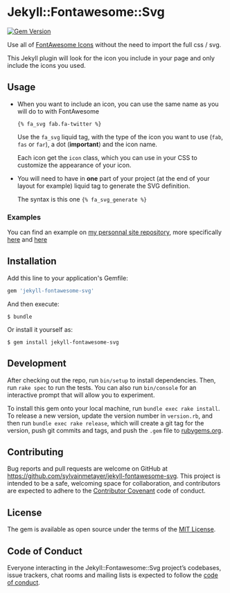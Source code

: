# Jekyll::Fontawesome::Svg

[![Gem Version](https://badge.fury.io/rb/jekyll-fontawesome-svg.svg)](https://badge.fury.io/rb/jekyll-fontawesome-svg)

Use all of [FontAwesome Icons](http://fontawesome.com/) without the need to import the full css / svg.

This Jekyll plugin will look for the icon you include in your page and only include the icons you used. 

## Usage

- When you want to include an icon, you can use the same name as you will do to with FontAwesome

    `{% fa_svg fab.fa-twitter %}`
    
    Use the `fa_svg` liquid tag, with the type of the icon you want to use (`fab`, `fas` or `far`), a dot (**important**) and the icon name. 

    Each icon get the `icon` class, which you can use in your CSS to customize the appearance of your icon.
    
- You will need to have in **one** part of your project (at the end of your layout for example) liquid tag to generate the SVG definition.

    The syntax is this one `{% fa_svg_generate %}` 

### Examples

You can find an example on [my personnal site repository](https://github.com/sylvainmetayer/sylvainmetayer), more specifically [here](https://github.com/sylvainmetayer/sylvainmetayer/blob/feature/48-fa-module/_includes/icons.html) and [here](https://github.com/sylvainmetayer/sylvainmetayer/blob/feature/48-fa-module/_includes/social-links.html)

## Installation

Add this line to your application's Gemfile:

```ruby
gem 'jekyll-fontawesome-svg'
```

And then execute:

    $ bundle

Or install it yourself as:

    $ gem install jekyll-fontawesome-svg

## Development

After checking out the repo, run `bin/setup` to install dependencies. Then, run `rake spec` to run the tests. You can also run `bin/console` for an interactive prompt that will allow you to experiment.

To install this gem onto your local machine, run `bundle exec rake install`. To release a new version, update the version number in `version.rb`, and then run `bundle exec rake release`, which will create a git tag for the version, push git commits and tags, and push the `.gem` file to [rubygems.org](https://rubygems.org).

## Contributing

Bug reports and pull requests are welcome on GitHub at https://github.com/sylvainmetayer/jekyll-fontawesome-svg. This project is intended to be a safe, welcoming space for collaboration, and contributors are expected to adhere to the [Contributor Covenant](http://contributor-covenant.org) code of conduct.

## License

The gem is available as open source under the terms of the [MIT License](https://opensource.org/licenses/MIT).

## Code of Conduct

Everyone interacting in the Jekyll::Fontawesome::Svg project’s codebases, issue trackers, chat rooms and mailing lists is expected to follow the [code of conduct](https://github.com/sylvainmetayer/jekyll-fontawesome-svg/blob/master/CODE_OF_CONDUCT.md).
